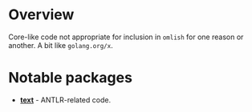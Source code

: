 # Overview

Core-like code not appropriate for inclusion in `omlish` for one reason or another. A bit like `golang.org/x`.

# Notable packages

- **[text](https://github.com/wrmsr/omlish/blob/master/omextra/text/antlr)** - ANTLR-related code.
